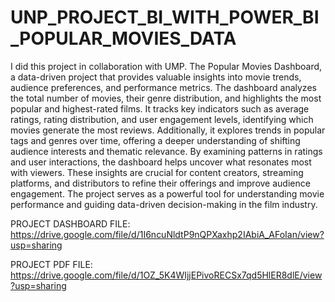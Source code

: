 # UNP_PROJECT_BI_WITH_POWER_BI_POPULAR_MOVIES_DATA
 
I did this project in collaboration with UMP. The Popular Movies Dashboard, a data-driven project that provides valuable insights into movie trends, audience preferences, and performance metrics. The dashboard analyzes the total number of movies, their genre distribution, and highlights the most popular and highest-rated films. It tracks key indicators such as average ratings, rating distribution, and user engagement levels, identifying which movies generate the most reviews. Additionally, it explores trends in popular tags and genres over time, offering a deeper understanding of shifting audience interests and thematic relevance. By examining patterns in ratings and user interactions, the dashboard helps uncover what resonates most with viewers. These insights are crucial for content creators, streaming platforms, and distributors to refine their offerings and improve audience engagement. The project serves as a powerful tool for understanding movie performance and guiding data-driven decision-making in the film industry.

 PROJECT DASHBOARD FILE: https://drive.google.com/file/d/1I6ncuNldtP9nQPXaxhp2IAbiA_AFoIan/view?usp=sharing 

 PROJECT PDF FILE: https://drive.google.com/file/d/1OZ_5K4WIjjEPivoRECSx7qd5HlER8dlE/view?usp=sharing
 
